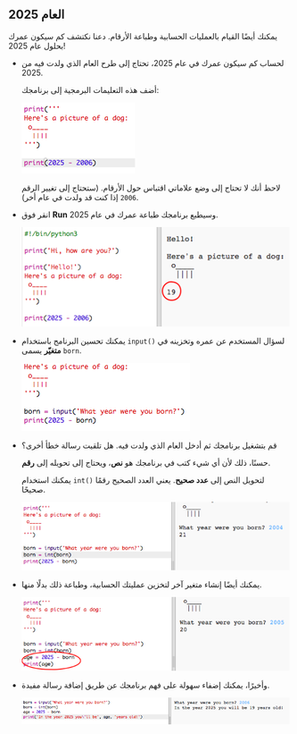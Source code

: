## العام 2025

يمكنك أيضًا القيام بالعمليات الحسابية وطباعة الأرقام. دعنا نكتشف كم سيكون عمرك بحلول عام 2025!

+ لحساب كم سيكون عمرك في عام 2025، تحتاج إلى طرح العام الذي ولدت فيه من 2025.

    أضف هذه التعليمات البرمجية إلى برنامجك:

    ![screenshot](images/me-calc.png)

    لاحظ أنك لا تحتاج إلى وضع علاماتي اقتباس حول الأرقام. (ستحتاج إلى تغيير الرقم `2006` إذا كنت قد ولدت في عام أخر).

+ انقر فوق **Run** وسيطبع برنامجك طباعة عمرك في عام 2025.

    ![screenshot](images/me-calc-run.png)

+ يمكنك تحسين البرنامج باستخدام `input()` لسؤال المستخدم عن عمره وتخزينه في __متغيّر__ يسمى `born`.

    ![screenshot](images/me-input.png)

+ قم بتشغيل برنامجك ثم أدخل العام الذي ولدت فيه. هل تلقيت رسالة خطأ أخرى؟

    حسنًا، ذلك لأن أي شيء كتب في برنامجك هو __نص__، ويحتاج إلى تحويله إلى __رقم__.

    يمكنك استخدام `int()` لتحويل النص إلى __عدد صحيح__. يعني العدد الصحيح رقمًا صحيحًا.

    ![screenshot](images/me-input-test.png)

+ يمكنك أيضًا إنشاء متغير آخر لتخزين عمليتك الحسابية، وطباعة ذلك بدلًا منها.

    ![screenshot](images/me-result-variable.png)

+ وأخيرًا، يمكنك إضفاء سهولة على فهم برنامجك عن طريق إضافة رسالة مفيدة.

    ![screenshot](images/me-message.png)



